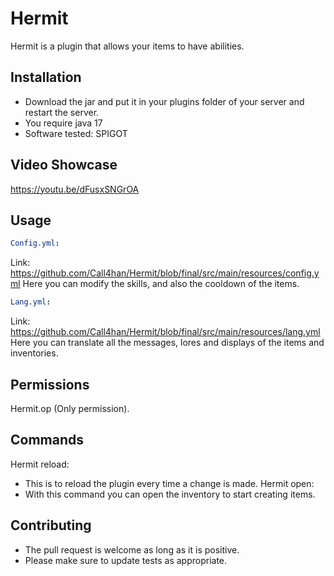 # Hermit

Hermit is a plugin that allows your items to have abilities.

## Installation

- Download the jar and put it in your plugins folder of your server and restart the server.
- You require java 17
- Software tested: SPIGOT
## Video Showcase
https://youtu.be/dFusxSNGrOA



## Usage

```yml
Config.yml:
```
Link: https://github.com/Call4han/Hermit/blob/final/src/main/resources/config.yml
Here you can modify the skills, and also the cooldown of the items.
```yml
Lang.yml:
```
Link: https://github.com/Call4han/Hermit/blob/final/src/main/resources/lang.yml
Here you can translate all the messages, lores and displays of the items and inventories.
## Permissions
Hermit.op (Only permission).

## Commands
Hermit reload:
- This is to reload the plugin every time a change is made.
Hermit open:
- With this command you can open the inventory to start creating items.

## Contributing
- The pull request is welcome as long as it is positive.
- Please make sure to update tests as appropriate.
